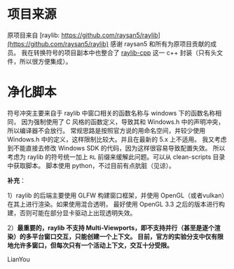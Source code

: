 # 项目来源
原项目来自 [raylib: https://github.com/raysan5/raylib](https://github.com/raysan5/raylib) 感谢 raysan5 和所有为原项目贡献的成员。
我在转换符号的项目副本中也整合了 [raylib-cpp](https://github.com/RobLoach/raylib-cpp) 这一 c++ 封装（只有头文件，所以很方便集成）。

# 净化脚本
符号冲突主要来自于 raylib 中窗口相关的函数名称与 windows 下的函数名称相同，
因为强制使用了 C 风格的函数定义，导致其和 Windows.h 中的声明冲突，所以编译器不会放行。
常规思路是按照官方说的用命名空间，并较少使用 Windows.h 中的定义，这样限制比较大。并且在最新的 5.x 上不适用。
我又考虑到不能直接去修改 Windows SDK 的代码，因为这样很容易导致配置失效。
所以考虑为 raylib 的符号统一加上 `RL` 前缀来缓解此问题。可以从 clean-scripts 目录中获取脚本。
脚本使用 python，不过目前有点肮脏（见谅）。

**补充**：

1）raylib 的后端主要使用 GLFW 构建窗口框架，并使用 OpenGL（或者vulkan）在其上进行渲染。如果使用混合透明，
最好使用 OpenGL 3.3 之后的版本进行构建，否则可能在部分显卡驱动上出现透明失效。

2）**最重要的，raylib 不支持 Multi-Viewports，即不支持并行（甚至是逐个渲染）的多平台窗口交互，只能创建一个上下文。
目前，官方的实验分支中仅有限地允许多窗口，但每次只有一个活动上下文，交互十分受限。**

LianYou
